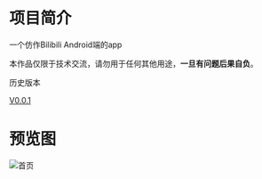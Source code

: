 # 项目简介
一个仿作Bilibili Android端的app

本作品仅限于技术交流，请勿用于任何其他用途，**一旦有问题后果自负**。

历史版本

[V0.0.1](https://github.com/agaghd/FakeBilibili/releases)

# 预览图
![首页](https://user-images.githubusercontent.com/16527638/40528031-df38ae5a-6021-11e8-842d-7fd470609e2a.png)
